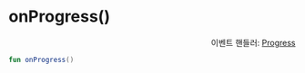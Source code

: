 # onProgress()

<div align="right">
이벤트 핸들러: <a href="../event_handlers/progress.md">Progress</a>
</div>

```kotlin
fun onProgress()
```